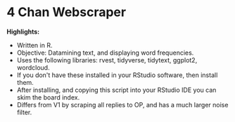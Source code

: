 # 4 Chan Webscraper
**Highlights:**

- Written in R.
- Objective: Datamining text, and displaying word frequencies.
- Uses the following libraries: rvest, tidyverse, tidytext, ggplot2, wordcloud.
- If you don't have these installed in your RStudio software, then install them.
- After installing, and copying this script into your RStudio IDE you can skim the board index.
- Differs from V1 by scraping all replies to OP, and has a much larger noise filter.
